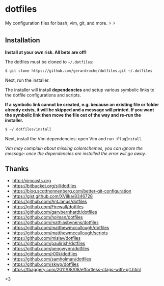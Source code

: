 # dotfiles

My configuration files for bash, vim, git, and more. :zap: :zap:

## Installation

**Install at your own risk. All bets are off!**

The dotfiles must be cloned to `~/.dotfiles`:

```sh
$ git clone https://github.com/gerardroche/dotfiles.git ~/.dotfiles
```

Next, run the installer.

The installer will install **dependencies** and setup various symbolic links to the dotfile configurations and scripts.

**If a symbolic link cannot be created, e.g. because an existing file or folder already exists, it will be skipped and a message will printed. If you want the symbolic link then move the file out of the way and re-run the installer.**

```sh
$ ~/.dotfiles/install
```

Next, install the Vim dependencies: open Vim and run `:PlugInstall`.

*Vim may complain about missing colorschemes, you can ignore the message: once the dependencies are installed the error will go away.*

## Thanks

* http://vimcasts.org
* https://bitbucket.org/sjl/dotfiles
* https://blog.scottnonnenberg.com/better-git-configuration
* https://gist.github.com/XVilka/8346728
* https://github.com/AntJanus/dotfiles
* https://github.com/Firewall/dotfiles
* https://github.com/garybernhardt/dotfiles
* https://github.com/holman/dotfiles
* https://github.com/mathiasbynens/dotfiles
* https://github.com/matthewmccullough/dotfiles
* https://github.com/matthewmccullough/scripts
* https://github.com/mislav/dotfiles
* https://github.com/paulirish/dotfiles
* https://github.com/pengwynn/dotfiles
* https://github.com/r00k/dotfiles
* https://github.com/samholman/dotfiles
* https://github.com/skwp/dotfiles
* https://tbaggery.com/2011/08/08/effortless-ctags-with-git.html

&lt;3
